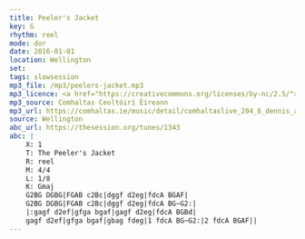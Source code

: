 ```yaml
---
title: Peeler's Jacket
key: G
rhythm: reel
mode: dor
date: 2016-01-01
location: Wellington
set:
tags: slowsession 
mp3_file: /mp3/peelers-jacket.mp3
mp3_licence: <a href="https://creativecommons.org/licenses/by-nc/2.5/">CC-BY-NC-2.5</a>
mp3_source: Comhaltas Ceoltóirí Éireann
mp3_url: https://comhaltas.ie/music/detail/comhaltaslive_204_6_dennis_alexander/
source: Wellington
abc_url: https://thesession.org/tunes/1343
abc: |
    X: 1
    T: The Peeler's Jacket
    R: reel
    M: 4/4
    L: 1/8
    K: Gmaj
    G2BG DGBG|FGAB c2Bc|dggf d2eg|fdcA BGAF|
    G2BG DGBG|FGAB c2Bc|dggf d2eg|fdcA BG~G2:|
    |:gagf d2ef|gfga bgaf|gagf d2eg|fdcA BGBd|
    gagf d2ef|gfga bgaf|gbag fdeg|1 fdcA BG~G2:|2 fdcA BGAF||
---
```

